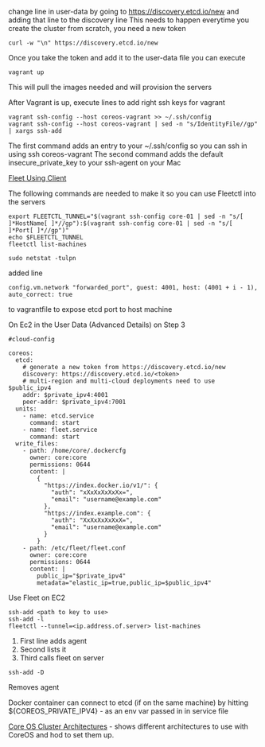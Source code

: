 change line in user-data by going to https://discovery.etcd.io/new and adding that line to the discovery line
This needs to happen everytime you create the cluster from scratch, you need a new token
```
curl -w "\n" https://discovery.etcd.io/new
```
Once you take the token and add it to the user-data file you can execute
```
vagrant up
```
This will pull the images needed and will provision the servers

After Vagrant is up, execute lines to add right ssh keys for vagrant
```
vagrant ssh-config --host coreos-vagrant >> ~/.ssh/config
vagrant ssh-config --host coreos-vagrant | sed -n "s/IdentityFile//gp" | xargs ssh-add
```

The first command adds an entry to your ~/.ssh/config so you can ssh in using ssh coreos-vagrant
The second command adds the default insecure_private_key to your ssh-agent on your Mac

[Fleet Using Client](https://coreos.com/docs/launching-containers/launching/fleet-using-the-client/)

The following commands are needed to make it so you can use Fleetctl into the
servers
```
export FLEETCTL_TUNNEL="$(vagrant ssh-config core-01 | sed -n "s/[ ]*HostName[ ]*//gp"):$(vagrant ssh-config core-01 | sed -n "s/[ ]*Port[ ]*//gp")"
echo $FLEETCTL_TUNNEL
fleetctl list-machines
```

```
sudo netstat -tulpn
```

added line
```
config.vm.network "forwarded_port", guest: 4001, host: (4001 + i - 1), auto_correct: true
```
to vagrantfile to expose etcd port to host machine

On Ec2 in the User Data (Advanced Details) on Step 3
```
#cloud-config

coreos:
  etcd:
    # generate a new token from https://discovery.etcd.io/new
    discovery: https://discovery.etcd.io/<token>
    # multi-region and multi-cloud deployments need to use $public_ipv4
    addr: $private_ipv4:4001
    peer-addr: $private_ipv4:7001
  units:
    - name: etcd.service
      command: start
    - name: fleet.service
      command: start
  write_files:
    - path: /home/core/.dockercfg
      owner: core:core
      permissions: 0644
      content: |
        {
          "https://index.docker.io/v1/": {
            "auth": "xXxXxXxXxXx=",
            "email": "username@example.com"
          },
          "https://index.example.com": {
            "auth": "XxXxXxXxXxX=",
            "email": "username@example.com"
          }
        }
    - path: /etc/fleet/fleet.conf
      owner: core:core
      permissions: 0644
      content: |
        public_ip="$private_ipv4"
        metadata="elastic_ip=true,public_ip=$public_ipv4"
```

Use Fleet on EC2
```
ssh-add <path to key to use>
ssh-add -l
fleetctl --tunnel=<ip.address.of.server> list-machines
```
1. First line adds agent
1. Second lists it
1. Third calls fleet on server

```
ssh-add -D
```
Removes agent

Docker container can connect to etcd (if on the same machine) by hitting ${COREOS_PRIVATE_IPV4} - as an env var passed in in service file

[Core OS Cluster Architectures](https://coreos.com/docs/cluster-management/setup/cluster-architectures/) - shows different architectures to use with CoreOS and hod to set them up.
